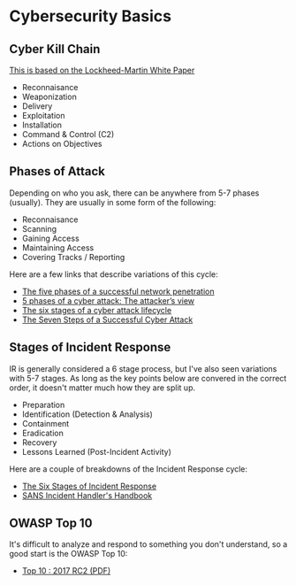 # Cybersecurity Basics

## Cyber Kill Chain
[This is based on the Lockheed-Martin White Paper](https://www.lockheedmartin.com/content/dam/lockheed/data/corporate/documents/LM-White-Paper-Intel-Driven-Defense.pdf)
- Reconnaisance
- Weaponization
- Delivery
- Exploitation
- Installation
- Command & Control (C2)
- Actions on Objectives

## Phases of Attack
Depending on who you ask, there can be anywhere from 5-7 phases (usually). They are usually in some form of the following:
- Reconnaisance
- Scanning
- Gaining Access
- Maintaining Access
- Covering Tracks / Reporting

Here are a few links that describe variations of this cycle:
- [The five phases of a successful network penetration](https://www.techrepublic.com/blog/it-security/the-five-phases-of-a-successful-network-penetration/)
- [5 phases of a cyber attack: The attacker’s view](https://business.f-secure.com/5-phases-of-a-cyber-attack-the-attackers-view)
- [The six stages of a cyber attack lifecycle](https://www.helpnetsecurity.com/2017/03/06/cyber-attack-lifecycle/)
- [The Seven Steps of a Successful Cyber Attack](http://resources.infosecinstitute.com/the-seven-steps-of-a-successful-cyber-attack/)

## Stages of Incident Response
IR is generally considered a 6 stage process, but I've also seen variations with 5-7 stages. As long as the key points below are convered in the correct order, it doesn't matter much how they are split up.
- Preparation
- Identification (Detection & Analysis)
- Containment
- Eradication
- Recovery
- Lessons Learned (Post-Incident Activity)

Here are a couple of breakdowns of the Incident Response cycle:
- [The Six Stages of Incident Response](https://www.cso.com.au/article/600455/six-stages-incident-response/)
- [SANS Incident Handler's Handbook](https://www.sans.org/reading-room/whitepapers/incident/incident-handlers-handbook-33901)

## OWASP Top 10
It's difficult to analyze and respond to something you don't understand, so a good start is the OWASP Top 10:
- [Top 10 : 2017 RC2 (PDF)](https://www.owasp.org/images/b/b0/OWASP_Top_10_2017_RC2_Final.pdf)
